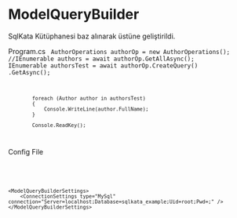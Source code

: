 # ModelQueryBuilder

SqlKata Kütüphanesi baz alınarak üstüne geliştirildi.<br>

Program.cs
<code>
AuthorOperations authorOp = new AuthorOperations();
            //IEnumerable<Author> authors = await authorOp.GetAllAsync();
            IEnumerable<Author> authorsTest = await authorOp.CreateQuery()
                .GetAsync<Author>();

            foreach (Author author in authorsTest)
            {
                Console.WriteLine(author.FullName);
            }

            Console.ReadKey();
</code>

Config File
<code>
<configSections>
		<section name="ModelQueryBuilderSettings" type="ModelQueryBuilder.Configurations.ModelQueryBuilderSettings, ModelQueryBuilder"/>
	</configSections>

	<ModelQueryBuilderSettings>
		<ConnectionSettings type="MySql" connection="Server=localhost;Database=sqlkata_example;Uid=root;Pwd=;" />
	</ModelQueryBuilderSettings>
</code>
